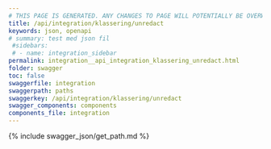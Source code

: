 ```yaml
---
# THIS PAGE IS GENERATED. ANY CHANGES TO PAGE WILL POTENTIALLY BE OVERWRITTEN.
title: /api/integration/klassering/unredact
keywords: json, openapi
# summary: test med json fil
 #sidebars: 
 # - name: integration_sidebar
permalink: integration__api_integration_klassering_unredact.html
folder: swagger
toc: false
swaggerfile: integration
swaggerpath: paths
swaggerkey: /api/integration/klassering/unredact
swagger_components: components
components_file: integration
---
```

{% include swagger_json/get_path.md %}
